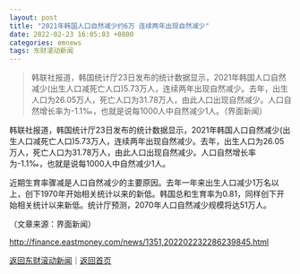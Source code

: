 ```yaml
---
layout: post
title: "2021年韩国人口自然减少约6万 连续两年出现自然减少"
date: 2022-02-23 16:05:03 +0800
categories: emnews
tags: 东财滚动新闻
---
```

> 韩联社报道，韩国统计厅23日发布的统计数据显示，2021年韩国人口自然减少(出生人口减死亡人口)5.73万人，连续两年出现自然减少。去年，出生人口为26.05万人，死亡人口为31.78万人，由此人口出现自然减少。人口自然增长率为-1.1‰，也就是说每1000人中自然减少1人。（界面新闻）

<p>韩联社报道，韩国统计厅23日发布的统计数据显示，2021年韩国人口自然减少(出生人口减死亡人口)5.73万人，连续两年出现自然减少。去年，出生人口为26.05万人，死亡人口为31.78万人，由此人口出现自然减少。人口自然增长率为-1.1‰，也就是说每1000人中自然减少1人。</p>
 <p>近期生育率骤减是人口自然减少的主要原因。去年一年来出生人口减少1万名以上，创下1970年开始相关统计以来的新低。韩国总和生育率为0.81，同样创下开始相关统计以来新低。统计厅预测，2070年人口自然减少规模将达51万人。</p><p class="em_media">（文章来源：界面新闻）</p>

<http://finance.eastmoney.com/news/1351,202202232286239845.html>

[返回东财滚动新闻](//finews.withounder.com/emnews/)｜[返回首页](//finews.withounder.com/)